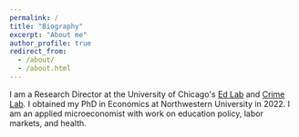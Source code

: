 ```yaml
---
permalink: /
title: "Biography"
excerpt: "About me"
author_profile: true
redirect_from: 
  - /about/
  - /about.html
---
```


I am a Research Director at the University of Chicago's [Ed Lab](https://urbanlabs.uchicago.edu/labs/education) and [Crime Lab](https://urbanlabs.uchicago.edu/labs/crime). I obtained my PhD in Economics at Northwestern University in 2022. I am an applied microeconomist with work on education policy, labor markets, and health.